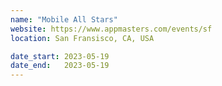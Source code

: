 ```yaml
---
name: "Mobile All Stars"
website: https://www.appmasters.com/events/sf
location: San Fransisco, CA, USA

date_start: 2023-05-19
date_end:   2023-05-19
---
```

